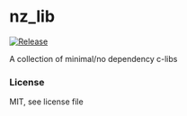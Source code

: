 # nz_lib

[![Release](https://github.com/NateZimmer/nz_lib_c/actions/workflows/release.yml/badge.svg)](https://github.com/NateZimmer/nz_lib_c/actions/workflows/release.yml)

A collection of minimal/no dependency c-libs

### License

MIT, see license file
